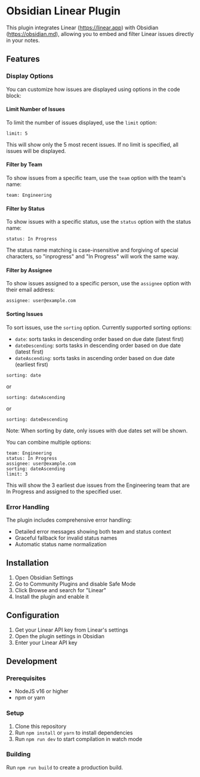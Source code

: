 # Obsidian Linear Plugin

This plugin integrates Linear (https://linear.app) with Obsidian (https://obsidian.md), allowing you to embed and filter Linear issues directly in your notes.

## Features

### Display Options

You can customize how issues are displayed using options in the code block:

#### Limit Number of Issues

To limit the number of issues displayed, use the `limit` option:

```linear
limit: 5
```

This will show only the 5 most recent issues. If no limit is specified, all issues will be displayed.

#### Filter by Team

To show issues from a specific team, use the `team` option with the team's name:

```linear
team: Engineering
```

#### Filter by Status

To show issues with a specific status, use the `status` option with the status name:

```linear
status: In Progress
```

The status name matching is case-insensitive and forgiving of special characters, so "inprogress" and "In Progress" will work the same way.

#### Filter by Assignee

To show issues assigned to a specific person, use the `assignee` option with their email address:

```linear
assignee: user@example.com
```

#### Sorting Issues

To sort issues, use the `sorting` option. Currently supported sorting options:

- `date`: sorts tasks in descending order based on due date (latest first)
- `dateDescending`: sorts tasks in descending order based on due date (latest first)
- `dateAscending`: sorts tasks in ascending order based on due date (earliest first)

```linear
sorting: date
```

or

```linear
sorting: dateAscending
```

or

```linear
sorting: dateDescending
```

Note: When sorting by date, only issues with due dates set will be shown.

You can combine multiple options:

```linear
team: Engineering
status: In Progress
assignee: user@example.com
sorting: dateAscending
limit: 3
```

This will show the 3 earliest due issues from the Engineering team that are In Progress and assigned to the specified user.

### Error Handling

The plugin includes comprehensive error handling:
- Detailed error messages showing both team and status context
- Graceful fallback for invalid status names
- Automatic status name normalization

## Installation

1. Open Obsidian Settings
2. Go to Community Plugins and disable Safe Mode
3. Click Browse and search for "Linear"
4. Install the plugin and enable it

## Configuration

1. Get your Linear API key from Linear's settings
2. Open the plugin settings in Obsidian
3. Enter your Linear API key

## Development

### Prerequisites

- NodeJS v16 or higher
- npm or yarn

### Setup

1. Clone this repository
2. Run `npm install` or `yarn` to install dependencies
3. Run `npm run dev` to start compilation in watch mode

### Building

Run `npm run build` to create a production build. 